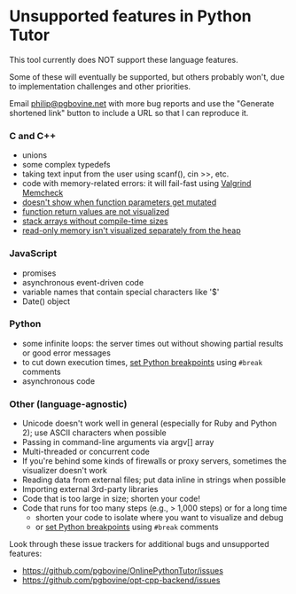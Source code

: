 # Unsupported features in Python Tutor

This tool currently does NOT support these language features.

Some of these will eventually be supported, but others probably won't, due to implementation challenges and other priorities.

Email philip@pgbovine.net with more bug reports and use the "Generate shortened link" button to include a URL so that I can reproduce it.

### C and C++

- unions
- some complex typedefs
- taking text input from the user using scanf(), cin >>, etc.
- code with memory-related errors: it will fail-fast using [Valgrind
  Memcheck](http://valgrind.org/docs/manual/mc-manual.html)
- [doesn't show when function parameters get mutated](https://github.com/pgbovine/opt-cpp-backend/issues/57)
- [function return values are not visualized](https://github.com/pgbovine/opt-cpp-backend/issues/4)
- [stack arrays without compile-time sizes](https://github.com/pgbovine/opt-cpp-backend/issues/44)
- [read-only memory isn't visualized separately from the heap](https://github.com/pgbovine/opt-cpp-backend/issues/70)

### JavaScript

- promises
- asynchronous event-driven code
- variable names that contain special characters like '$'
- Date() object


### Python

- some infinite loops: the server times out without showing partial results or good error messages
- to cut down execution times, [set Python breakpoints](https://youtu.be/80ztTXP90Vs?t=42) using `#break` comments
- asynchronous code


### Other (language-agnostic)

- Unicode doesn't work well in general (especially for Ruby and Python 2); use ASCII characters when possible
- Passing in command-line arguments via argv[] array
- Multi-threaded or concurrent code
- If you're behind some kinds of firewalls or proxy servers, sometimes
  the visualizer doesn't work
- Reading data from external files; put data inline in strings when possible
- Importing external 3rd-party libraries
- Code that is too large in size; shorten your code!
- Code that runs for too many steps (e.g., > 1,000 steps) or for a long time
  - shorten your code to isolate where you want to visualize and debug
  - or [set Python breakpoints](https://youtu.be/80ztTXP90Vs?t=42) using `#break` comments

Look through these issue trackers for additional bugs and unsupported features:
- https://github.com/pgbovine/OnlinePythonTutor/issues
- https://github.com/pgbovine/opt-cpp-backend/issues
